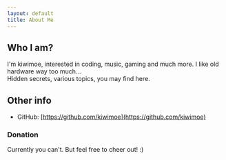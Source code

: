 ```yaml
---
layout: default
title: About Me
---
```


## Who I am?

I'm kiwimoe, interested in coding, music, gaming and much more. I like old hardware way too much...\
Hidden secrets, various topics, you may find here.

## Other info

- GitHub: [https://github.com/kiwimoe](https://github.com/kiwimoe)

### Donation

Currently you can't. But feel free to cheer out! :) 
